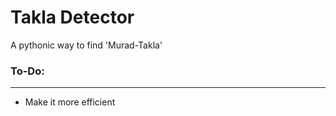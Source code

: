 Takla Detector
==============
A pythonic way to find 'Murad-Takla'

### To-Do:
__________
+ Make it more efficient
